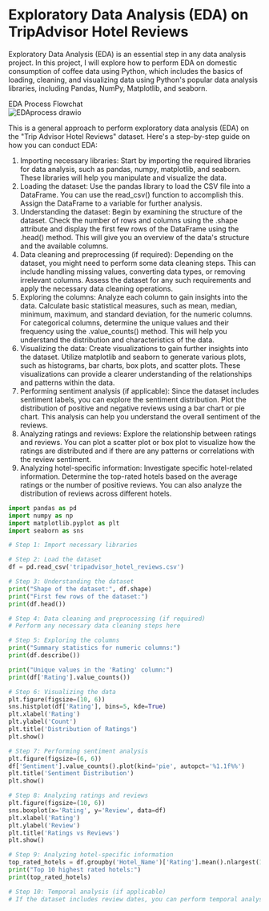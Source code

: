 # Exploratory Data Analysis (EDA) on TripAdvisor Hotel Reviews 

Exploratory Data Analysis (EDA) is an essential step in any data analysis project. In this project, I will explore how to perform EDA on domestic consumption of coffee data using Python, which includes the basics of loading, cleaning, and visualizing data using Python's popular data analysis libraries, including Pandas, NumPy, Matplotlib, and seaborn. 

EDA Process Flowchat <br>
![EDAprocess drawio](https://github.com/wusinyee/SYW-Portfolio-v2023/assets/108232087/85608d10-95b3-4580-be3d-137953dc8b78)

This is a general approach to perform exploratory data analysis (EDA) on the "Trip Advisor Hotel Reviews" dataset. Here's a step-by-step guide on how you can conduct EDA:
1.	Importing necessary libraries: Start by importing the required libraries for data analysis, such as pandas, numpy, matplotlib, and seaborn. These libraries will help you manipulate and visualize the data.
2.	Loading the dataset: Use the pandas library to load the CSV file into a DataFrame. You can use the read_csv() function to accomplish this. Assign the DataFrame to a variable for further analysis.
3.	Understanding the dataset: Begin by examining the structure of the dataset. Check the number of rows and columns using the .shape attribute and display the first few rows of the DataFrame using the .head() method. This will give you an overview of the data's structure and the available columns.
4.	Data cleaning and preprocessing (if required): Depending on the dataset, you might need to perform some data cleaning steps. This can include handling missing values, converting data types, or removing irrelevant columns. Assess the dataset for any such requirements and apply the necessary data cleaning operations.
5.	Exploring the columns: Analyze each column to gain insights into the data. Calculate basic statistical measures, such as mean, median, minimum, maximum, and standard deviation, for the numeric columns. For categorical columns, determine the unique values and their frequency using the .value_counts() method. This will help you understand the distribution and characteristics of the data.
6.	Visualizing the data: Create visualizations to gain further insights into the dataset. Utilize matplotlib and seaborn to generate various plots, such as histograms, bar charts, box plots, and scatter plots. These visualizations can provide a clearer understanding of the relationships and patterns within the data.
7.	Performing sentiment analysis (if applicable): Since the dataset includes sentiment labels, you can explore the sentiment distribution. Plot the distribution of positive and negative reviews using a bar chart or pie chart. This analysis can help you understand the overall sentiment of the reviews.
8.	Analyzing ratings and reviews: Explore the relationship between ratings and reviews. You can plot a scatter plot or box plot to visualize how the ratings are distributed and if there are any patterns or correlations with the review sentiment.
9.	Analyzing hotel-specific information: Investigate specific hotel-related information. Determine the top-rated hotels based on the average ratings or the number of positive reviews. You can also analyze the distribution of reviews across different hotels.


```python
import pandas as pd
import numpy as np
import matplotlib.pyplot as plt
import seaborn as sns

# Step 1: Import necessary libraries

# Step 2: Load the dataset
df = pd.read_csv('tripadvisor_hotel_reviews.csv')

# Step 3: Understanding the dataset
print("Shape of the dataset:", df.shape)
print("First few rows of the dataset:")
print(df.head())

# Step 4: Data cleaning and preprocessing (if required)
# Perform any necessary data cleaning steps here

# Step 5: Exploring the columns
print("Summary statistics for numeric columns:")
print(df.describe())

print("Unique values in the 'Rating' column:")
print(df['Rating'].value_counts())

# Step 6: Visualizing the data
plt.figure(figsize=(10, 6))
sns.histplot(df['Rating'], bins=5, kde=True)
plt.xlabel('Rating')
plt.ylabel('Count')
plt.title('Distribution of Ratings')
plt.show()

# Step 7: Performing sentiment analysis
plt.figure(figsize=(6, 6))
df['Sentiment'].value_counts().plot(kind='pie', autopct='%1.1f%%')
plt.title('Sentiment Distribution')
plt.show()

# Step 8: Analyzing ratings and reviews
plt.figure(figsize=(10, 6))
sns.boxplot(x='Rating', y='Review', data=df)
plt.xlabel('Rating')
plt.ylabel('Review')
plt.title('Ratings vs Reviews')
plt.show()

# Step 9: Analyzing hotel-specific information
top_rated_hotels = df.groupby('Hotel_Name')['Rating'].mean().nlargest(10)
print("Top 10 highest rated hotels:")
print(top_rated_hotels)

# Step 10: Temporal analysis (if applicable)
# If the dataset includes review dates, you can perform temporal analysis here
```
